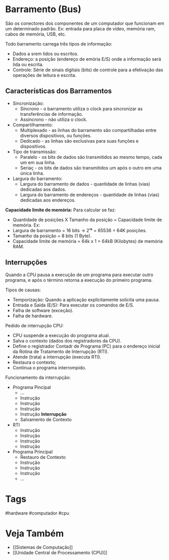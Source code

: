 # Barramento (Bus)
São os conectores dos componentes de um computador que funcionam em um determinado padrão.
Ex: entrada para placa de vídeo, memória ram, cabos de memória, USB, etc.

Todo barramento carrega três tipos de informação:
- Dados a srem lidos ou escritos.
- Endereço: a posição (endereço de emória E/S) onde a informação será lida ou escrita.
- Controle: Série de sinais digitais (bits) de controle para a efetivação das operações de leitura e escrita.

## Características dos Barramentos
- Sincronização:
	- Síncrono - o barramento utiliza o clock para sincronizar as transferências de informação.
	- Assíncrono - não utiliza o clock.
- Compartilhamento:
	- Multiplexado - as linhas do barramento são compartilhadas entre diversos dispositivos, ou funções.
	- Dedicado - as linhas são exclusivas para suas funções e dispositivos.
- Tipo de transmissão:
	- Paralelo - os bits de dados são transmitidos ao mesmo tempo, cada um em sua linha.
	- Seriaç - os bits de dados são transmitidos um após o outro em uma única linha.
- Largura do barramento: 
	- Largura do barramento de dados - quantidade de linhas (vias) dedicadas aos dados.
	- Largura do barramento de endereços - quantidade de linhas (vias) dedicadas aos endereços.

**Capacidade limite de memória:**
Para calcular se faz:
- Quantidade de posições X Tamanho da posição = Capacidade limite de memória.
Ex:
- Largura de barramento = 16 bits -> 2¹⁶ = 65536 = 64K posições.
- Tamanho da posição = 8 bits (1 Byte).
- Capacidade limite de memória = 64k x 1 = 64kB (Kilobytes) de memória RAM.

## Interrupções
Quando a CPU pausa a execução de um programa para executar outro programa, e após o término retorna a execução do primeiro programa.

Tipos de causas:
- Temporização: Quando a aplicação explicitamente solicita uma pausa.
- Entrada e Saída (E/S): Para executar os comandos de E/S.
- Falha de software (exceção).
- Falha de hardware.

Pedido de interrupção CPU:
- CPU suspende a execução do programa atual.
- Salva o contexto (dados dos registradores da CPU).
- Define o registrador Contadr de Programa (PC) para o endereço inicial da Rotina de Tratamento de Interrupção (RTI).
- Atende (trata) a interrupção (executa RTI).
- Restaura o contexto;
- Continua o programa interrompido.

Funcionamento da interrupção:
- Programa Pincipal
	- ...
	- Instrução
	- Instrução
	- Instrução
	- Instrução **Interrupção**
	- Salvamento de Contexto
- RTI
	- Instrução
	- Instrução
	- Instrução
	- Instrução
- Programa Principal
	- Restauro de Contexto
	- Instrução
	- Instrução
	- Instrução
	- ...

# Tags
#hardware #computador #cpu
# Veja Também
- [[Sistemas de Computação]]
- [[Unidade Central de Processamento (CPU)]]